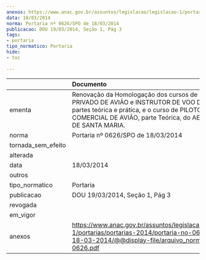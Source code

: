 ```yaml
---
anexos: https://www.anac.gov.br/assuntos/legislacao/legislacao-1/portarias/portarias-2014/portaria-no-0626-spo-de-18-03-2014/@@display-file/arquivo_norma/PA2014-0626.pdf
data: 18/03/2014
norma: Portaria nº 0626/SPO de 18/03/2014
publicacao: DOU 19/03/2014, Seção 1, Pág 3
tags:
- portaria
tipo_normatico: Portaria
hide: 
- toc 
 
---
```


|                    | Documento                                                                                                                                                                                                 |
|:-------------------|:----------------------------------------------------------------------------------------------------------------------------------------------------------------------------------------------------------|
| ementa             | Renovação da Homologação dos cursos de PILOTO PRIVADO DE AVIÃO e INSTRUTOR DE VOO DE AVIÃO, partes teórica e prática, e o curso de PILOTO COMERCIAL DE AVIÃO, parte Teórica, do AEROCLUBE DE SANTA MARIA. |
| norma              | Portaria nº 0626/SPO de 18/03/2014                                                                                                                                                                        |
| tornada_sem_efeito |                                                                                                                                                                                                           |
| alterada           |                                                                                                                                                                                                           |
| data               | 18/03/2014                                                                                                                                                                                                |
| outros             |                                                                                                                                                                                                           |
| tipo_normatico     | Portaria                                                                                                                                                                                                  |
| publicacao         | DOU 19/03/2014, Seção 1, Pág 3                                                                                                                                                                            |
| revogada           |                                                                                                                                                                                                           |
| em_vigor           |                                                                                                                                                                                                           |
| anexos             | https://www.anac.gov.br/assuntos/legislacao/legislacao-1/portarias/portarias-2014/portaria-no-0626-spo-de-18-03-2014/@@display-file/arquivo_norma/PA2014-0626.pdf                                         |